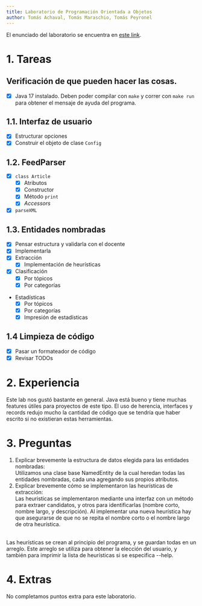 ```yaml
---
title: Laboratorio de Programación Orientada a Objetos
author: Tomás Achaval, Tomás Maraschio, Tomás Peyronel
---
```


El enunciado del laboratorio se encuentra en [este link](https://docs.google.com/document/d/1wLhuEOjhdLwgZ4rlW0AftgKD4QIPPx37Dzs--P1gIU4/edit#heading=h.xe9t6iq9fo58).

# 1. Tareas

## Verificación de que pueden hacer las cosas.
- [x] Java 17 instalado. Deben poder compilar con `make` y correr con `make run` para obtener el mensaje de ayuda del programa.

## 1.1. Interfaz de usuario
- [x] Estructurar opciones
- [x] Construir el objeto de clase `Config`

## 1.2. FeedParser
- [x] `class Article`
    - [x] Atributos
    - [x] Constructor
    - [x] Método `print`
    - [x] _Accessors_
- [x] `parseXML`

## 1.3. Entidades nombradas
- [x] Pensar estructura y validarla con el docente
- [x] Implementarla
- [x] Extracción
    - [x] Implementación de heurísticas
- [x] Clasificación
    - [x] Por tópicos
    - [x] Por categorías
- Estadísticas
    - [x] Por tópicos
    - [x] Por categorías
    - [x] Impresión de estadísticas

## 1.4 Limpieza de código
- [x] Pasar un formateador de código
- [x] Revisar TODOs

# 2. Experiencia
Este lab nos gustó bastante en general. Java está bueno y tiene muchas features útiles para proyectos de este tipo. El uso de herencia, interfaces y records redujo mucho la cantidad de código que se tendría que haber escrito si no existieran estas herramientas.

# 3. Preguntas
1. Explicar brevemente la estructura de datos elegida para las entidades nombradas:<br>
Utilizamos una clase base NamedEntity de la cual heredan todas las entidades nombradas, cada una agregando sus propios atributos.
2. Explicar brevemente cómo se implementaron las heurísticas de extracción:<br>
Las heuristicas se implementaron mediante una interfaz con un método para extraer candidatos, y otros para identificarlas (nombre corto, nombre largo, y descripción).
Al implementar una nueva heurística hay que asegurarse de que no se repita el nombre corto o el nombre largo de otra heurística.
<br>
Las heurísticas se crean al principio del programa, y se guardan todas en un arreglo. 
Este arreglo se utiliza para obtener la elección del usuario, y también para imprimir la lista de heurísticas si se especifica --help.

# 4. Extras
No completamos puntos extra para este laboratorio.